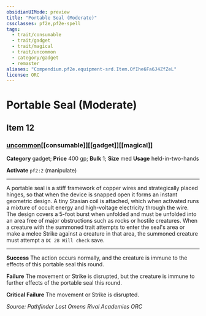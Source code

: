 ```yaml
---
obsidianUIMode: preview
title: "Portable Seal (Moderate)"
cssclasses: pf2e,pf2e-spell
tags:
  - trait/consumable
  - trait/gadget
  - trait/magical
  - trait/uncommon
  - category/gadget
  - remaster
aliases: "Compendium.pf2e.equipment-srd.Item.OfIhe6Fa6J4ZfZeL"
license: ORC
---
```

# Portable Seal (Moderate)
## Item 12
### [uncommon](uncommon "Uncommon Rarity Trait")[[consumable]][[gadget]][[magical]]

**Category** gadget; 
**Price** 400 gp; 
**Bulk** 1; **Size** med
**Usage** held-in-two-hands

**Activate** `pf2:2` (manipulate)

* * *

A portable seal is a stiff framework of copper wires and strategically placed hinges, so that when the device is snapped open it forms an instant geometric design. A tiny Stasian coil is attached, which when activated runs a mixture of occult energy and high-voltage electricity through the wire. The design covers a 5-foot burst when unfolded and must be unfolded into an area free of major obstructions such as rocks or hostile creatures. When a creature with the summoned trait attempts to enter the seal's area or make a melee Strike against a creature in that area, the summoned creature must attempt a `DC 28 Will check` save.

* * *

**Success** The action occurs normally, and the creature is immune to the effects of this portable seal this round.

**Failure** The movement or Strike is disrupted, but the creature is immune to further effects of the portable seal this round.

**Critical Failure** The movement or Strike is disrupted.

*Source: Pathfinder Lost Omens Rival Academies*
*ORC*